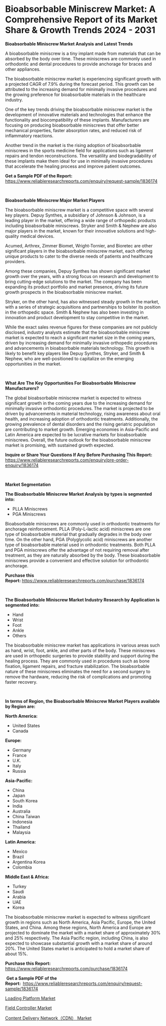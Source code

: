 <p><h1>Bioabsorbable Miniscrew Market: A Comprehensive Report of its Market Share & Growth Trends 2024 - 2031</h1></p><p><strong>Bioabsorbable Miniscrew Market Analysis and Latest Trends</strong></p>
<p><p>A bioabsorbable miniscrew is a tiny implant made from materials that can be absorbed by the body over time. These miniscrews are commonly used in orthodontic and dental procedures to provide anchorage for braces and other appliances.</p><p>The bioabsorbable miniscrew market is experiencing significant growth with a projected CAGR of 7.9% during the forecast period. This growth can be attributed to the increasing demand for minimally invasive procedures and the growing preference for bioabsorbable materials in the healthcare industry.</p><p>One of the key trends driving the bioabsorbable miniscrew market is the development of innovative materials and technologies that enhance the functionality and biocompatibility of these implants. Manufacturers are focusing on producing bioabsorbable miniscrews that offer better mechanical properties, faster absorption rates, and reduced risk of inflammatory reactions.</p><p>Another trend in the market is the rising adoption of bioabsorbable miniscrews in the sports medicine field for applications such as ligament repairs and tendon reconstructions. The versatility and biodegradability of these implants make them ideal for use in minimally invasive procedures that accelerate the healing process and improve patient outcomes.</p></p>
<p><strong>Get a Sample PDF of the Report:&nbsp;</strong> <a href="https://www.reliableresearchreports.com/enquiry/request-sample/1836174">https://www.reliableresearchreports.com/enquiry/request-sample/1836174</a></p>
<p>&nbsp;</p>
<p><strong>Bioabsorbable Miniscrew Major Market Players</strong></p>
<p><p>The bioabsorbable miniscrew market is a competitive space with several key players. Depuy Synthes, a subsidiary of Johnson & Johnson, is a leading player in the market, offering a wide range of orthopedic products including bioabsorbable miniscrews. Stryker and Smith & Nephew are also major players in the market, known for their innovative solutions and high-quality medical devices.</p><p>Acumed, Arthrex, Zimmer Biomet, Wright-Tornier, and Bioretec are other significant players in the bioabsorbable miniscrew market, each offering unique products to cater to the diverse needs of patients and healthcare providers.</p><p>Among these companies, Depuy Synthes has shown significant market growth over the years, with a strong focus on research and development to bring cutting-edge solutions to the market. The company has been expanding its product portfolio and market presence, driving its future growth prospects in the bioabsorbable miniscrew market.</p><p>Stryker, on the other hand, has also witnessed steady growth in the market, with a series of strategic acquisitions and partnerships to bolster its position in the orthopedic space. Smith & Nephew has also been investing in innovation and product development to stay competitive in the market.</p><p>While the exact sales revenue figures for these companies are not publicly disclosed, industry analysts estimate that the bioabsorbable miniscrew market is expected to reach a significant market size in the coming years, driven by increasing demand for minimally invasive orthopedic procedures and advancements in bioabsorbable materials technology. This growth is likely to benefit key players like Depuy Synthes, Stryker, and Smith & Nephew, who are well-positioned to capitalize on the emerging opportunities in the market.</p></p>
<p>&nbsp;</p>
<p><strong>What Are The Key Opportunities For Bioabsorbable Miniscrew Manufacturers?</strong></p>
<p><p>The global bioabsorbable miniscrew market is expected to witness significant growth in the coming years due to the increasing demand for minimally invasive orthodontic procedures. The market is projected to be driven by advancements in material technology, rising awareness about oral health, and increasing adoption of orthodontic treatments. Additionally, the growing prevalence of dental disorders and the rising geriatric population are contributing to market growth. Emerging economies in Asia-Pacific and Latin America are expected to be lucrative markets for bioabsorbable miniscrews. Overall, the future outlook for the bioabsorbable miniscrew market is promising, with sustained growth expected.</p></p>
<p><strong>Inquire or Share Your Questions If Any Before Purchasing This Report:</strong> <a href="https://www.reliableresearchreports.com/enquiry/pre-order-enquiry/1836174">https://www.reliableresearchreports.com/enquiry/pre-order-enquiry/1836174</a></p>
<p>&nbsp;</p>
<p><strong>Market Segmentation</strong></p>
<p><strong>The Bioabsorbable Miniscrew Market Analysis by types is segmented into:</strong></p>
<p><ul><li>PLLA Miniscrews</li><li>PGA Miniscrews</li></ul></p>
<p><p>Bioabsorbable miniscrews are commonly used in orthodontic treatments for anchorage reinforcement. PLLA (Poly-L-lactic acid) miniscrews are one type of bioabsorbable material that gradually degrades in the body over time. On the other hand, PGA (Polyglycolic acid) miniscrews are another type of bioabsorbable material used in orthodontic treatments. Both PLLA and PGA miniscrews offer the advantage of not requiring removal after treatment, as they are naturally absorbed by the body. These bioabsorbable miniscrews provide a convenient and effective solution for orthodontic anchorage.</p></p>
<p><strong>Purchase this Report:&nbsp;</strong><a href="https://www.reliableresearchreports.com/purchase/1836174">https://www.reliableresearchreports.com/purchase/1836174</a></p>
<p>&nbsp;</p>
<p><strong>The Bioabsorbable Miniscrew Market Industry Research by Application is segmented into:</strong></p>
<p><ul><li>Hand</li><li>Wrist</li><li>Foot</li><li>Ankle</li><li>Others</li></ul></p>
<p><p>The bioabsorbable miniscrew market has applications in various areas such as hand, wrist, foot, ankle, and other parts of the body. These miniscrews are used in orthopedic surgeries to provide stability and support during the healing process. They are commonly used in procedures such as bone fixation, ligament repairs, and fracture stabilization. The bioabsorbable nature of these miniscrews eliminates the need for a second surgery to remove the hardware, reducing the risk of complications and promoting faster recovery.</p></p>
<p>&nbsp;</p>
<p><strong>In terms of Region, the Bioabsorbable Miniscrew Market Players available by Region are:</strong></p>
<p>
    <p> <strong> North America: </strong>
        <ul>
            <li>United States</li>
            <li>Canada</li>
        </ul>
        </p> 
    <p> <strong> Europe: </strong>
        <ul>
            <li>Germany</li>
            <li>France</li>
            <li>U.K.</li>
            <li>Italy</li>
            <li>Russia</li>
        </ul>
        </p> 
    <p> <strong> Asia-Pacific: </strong>
        <ul>
            <li>China</li>
            <li>Japan</li>
            <li>South Korea</li>
            <li>India</li>
            <li>Australia</li>
            <li>China Taiwan</li>
            <li>Indonesia</li>
            <li>Thailand</li>
            <li>Malaysia</li>
        </ul>
        </p> 
    <p> <strong> Latin America: </strong>
        <ul>
            <li>Mexico</li>
            <li>Brazil</li>
            <li>Argentina Korea</li>
            <li>Colombia</li>
        </ul>
        </p> 
    <p> <strong> Middle East & Africa: </strong>
        <ul>
            <li>Turkey</li>
            <li>Saudi</li>
            <li>Arabia</li>
            <li>UAE</li>
            <li>Korea</li>
        </ul>
    </p>
    </p>
<p><p>The bioabsorbable miniscrew market is expected to witness significant growth in regions such as North America, Asia Pacific, Europe, the United States, and China. Among these regions, North America and Europe are projected to dominate the market with a market share of approximately 30% and 25% respectively. The Asia Pacific region, including China, is also expected to showcase substantial growth with a market share of around 20%. The United States market is anticipated to hold a market share of about 15%.</p></p>
<p><strong>Purchase this Report: </strong><a href="https://www.reliableresearchreports.com/purchase/1836174">https://www.reliableresearchreports.com/purchase/1836174</a></p>
<p>&nbsp;<strong>Get a Sample PDF of the Report:&nbsp;&nbsp;</strong><a href="https://www.reliableresearchreports.com/enquiry/request-sample/1836174">https://www.reliableresearchreports.com/enquiry/request-sample/1836174</a></p>
<p><strong></strong></p>
<p><p><a href="https://issuu.com/reportprime-2/docs/loading-platform-market-size-2030.pptx">Loading Platform Market</a></p><p><a href="https://issuu.com/reportprime-2/docs/field-controller-market-size-2030.pptx">Field Controller Market</a></p><p><a href="https://github.com/mabutironaldo/Market-Research-Report-List-3/blob/main/content-delivery-networkcdn-market.md">Content Delivery Network（CDN） Market</a></p></p>